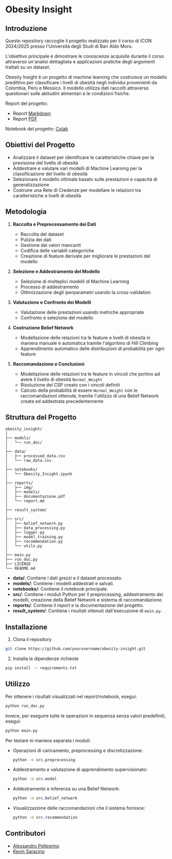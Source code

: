 # Obesity Insight

## Introduzione
Questo repository raccoglie il progetto realizzato per il corso di ICON 2024/2025 presso l'Università degli Studi di Bari Aldo Moro.

L'obiettivo principale è dimostrare le conoscenze acquisite durante il corso attraverso un'analisi dettagliata e applicazioni pratiche degli argomenti trattati su un dataset.

Obesity Insight è un progetto di machine learning che costruisce un modello predittivo per classificare i livelli di obesità negli individui provenienti da Colombia, Perù e Messico. Il modello utilizza dati raccolti attraverso questionari sulle abitudini alimentari e le condizioni fisiche.

Report del progetto: 
- Report [Markdown](reports/report.md)
- Report [PDF](reports/report.pdf)

Notebook del progetto: [Colab](https://colab.research.google.com/drive/1LSFmYoN1W2xFRYsA_VJK_Vsr5P-E_j11?usp=sharing)

## Obiettivi del Progetto
- Analizzare il dataset per identificare le caratteristiche chiave per la previsione del livello di obesità
- Addestrare e valutare vari modelli di Machine Learning per la classificazione del livello di obesità
- Selezionare il modello ottimale basato sulle prestazioni e capacità di generalizzazione
- Costruire una Rete di Credenze per modellare le relazioni tra caratteristiche e livelli di obesità

## Metodologia
1. **Raccolta e Preprocessamento dei Dati**
   - Raccolta del dataset
   - Pulizia dei dati
   - Gestione dei valori mancanti
   - Codifica delle variabili categoriche
   - Creazione di feature derivate per migliorare le prestazioni del modello

2. **Selezione e Addestramento del Modello**
   - Selezione di molteplici modelli di Machine Learning
   - Processo di addestramento
   - Ottimizzazione degli iperparametri usando la cross-validation

3. **Valutazione e Confronto dei Modelli**
   - Valutazione delle prestazioni usando metriche appropriate
   - Confronto e selezione del modello

4. **Costruzione Belief Network**
   - Modellazione delle relazioni tra le feature e livelli di obesità in maniera manuale e automatica tramite l'algoritmo di Hill Climbing
   - Apprendimento automatico delle distribuzioni di probabilità per ogni feature

5. **Raccomandazione e Conclusioni**
   - Modellazione delle relazioni tra le feature in vincoli che portino ad avere il livello di obesità `Normal_Weight`
   - Risoluzione del CSP creato con i vincoli definiti
   - Calcolo della probabilità di essere `Normal_Weight` con le raccomandazioni ottenute, tramite l'utilizzo di una Belief Network creata ed addestrata precedentemente
## Struttura del Progetto
```
obesity_insight/
│
├── models/
│   └── run_doc/
│
├── data/
│   ├── processed_data.csv
│   └── raw_data.csv
│
├── notebooks/
│   └── Obesity_Insight.ipynb
│
├── reports/
│   ├── img/
│   ├── models/
│   ├── documentazione.pdf
│   └── report.md
│
├── result_system/
│
├── src/
│   ├── belief_network.py
│   ├── data_processing.py
│   ├── logger.py
│   ├── model_training.py
│   ├── recommendation.py
│   └── utils.py
│
├── main.py
├── run_doc.py
├── LICENSE
└── README.md
```

- **data/**: Contiene i dati grezzi e il dataset processato.
- **models/**: Contiene i modelli addestrati e salvati.
- **notebooks/**: Contiene il notebook principale.
- **src/**: Contiene i moduli Python per il preprocessing, addestramento dei modelli, creazione della Belief Network e sistema di raccomandazione.
- **reports/**: Contiene il report e la documentazione del progetto.
- **result_system/**: Contiene i risultati ottenuti dall'esecuzione di `main.py`.

## Installazione
1. Clona il repository
```bash
git clone https://github.com/yourusername/obesity-insight.git
```

2. Installa le dipendenze richieste
```bash
pip install -r requirements.txt
```

## Utilizzo
Per ottenere i risultati visualizzati nel report/notebook, esegui:
```bash
python run_doc.py
```

Invece, per eseguire tutte le operazioni in sequenza senza valori predefiniti, esegui:
```bash
python main.py
```

Per testare in maniera separata i moduli:
- Operazioni di caricamento, preprocessing e discretizzazione:
    ```bash
    python -m src.preprocessing
    ```
- Addestramento e valutazione di apprendimento supervisionato:
    ```bash
    python -m src.model
    ```
- Addestramento e inferenza su una Belief Network:
    ```bash
    python -m src.belief_network
    ```
- Visualizzazione delle raccomandazioni che il sistema fornisce:
    ```bash
    python -m src.recommendation
    ```

## Contributori
- [Alessandro Pellegrino](https://github.com/ale-pell)
- [Kevin Saracino](https://github.com/kelvinsrcn)

